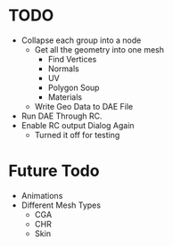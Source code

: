 # TODO
* Collapse each group into a node
    * Get all the geometry into one mesh
        * Find Vertices
        * Normals
        * UV
        * Polygon Soup
        * Materials
    * Write Geo Data to DAE File
* Run DAE Through RC.
* Enable RC output Dialog Again
    * Turned it off for testing

    
# Future Todo
* Animations
* Different Mesh Types
    * CGA
    * CHR
    * Skin
